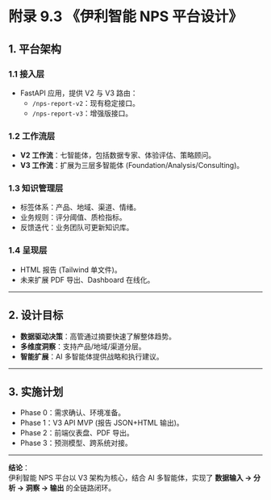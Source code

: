 # 附录 9.3 《伊利智能 NPS 平台设计》

## 1. 平台架构

### 1.1 接入层
- FastAPI 应用，提供 V2 与 V3 路由：
  - `/nps-report-v2`：现有稳定接口。
  - `/nps-report-v3`：增强版接口。

### 1.2 工作流层
- **V2 工作流**：七智能体，包括数据专家、体验评估、策略顾问。
- **V3 工作流**：扩展为三层多智能体 (Foundation/Analysis/Consulting)。

### 1.3 知识管理层
- 标签体系：产品、地域、渠道、情绪。
- 业务规则：评分阈值、质检指标。
- 反馈迭代：业务团队可更新知识库。

### 1.4 呈现层
- HTML 报告 (Tailwind 单文件)。
- 未来扩展 PDF 导出、Dashboard 在线化。

---

## 2. 设计目标
- **数据驱动决策**：高管通过摘要快速了解整体趋势。
- **多维度洞察**：支持产品/地域/渠道分层。
- **智能扩展**：AI 多智能体提供战略和执行建议。

---

## 3. 实施计划
- Phase 0：需求确认、环境准备。
- Phase 1：V3 API MVP (报告 JSON+HTML 输出)。
- Phase 2：前端仪表盘、PDF 导出。
- Phase 3：预测模型、跨系统对接。

---

**结论**：  
伊利智能 NPS 平台以 V3 架构为核心，结合 AI 多智能体，实现了 **数据输入 → 分析 → 洞察 → 输出** 的全链路闭环。  
